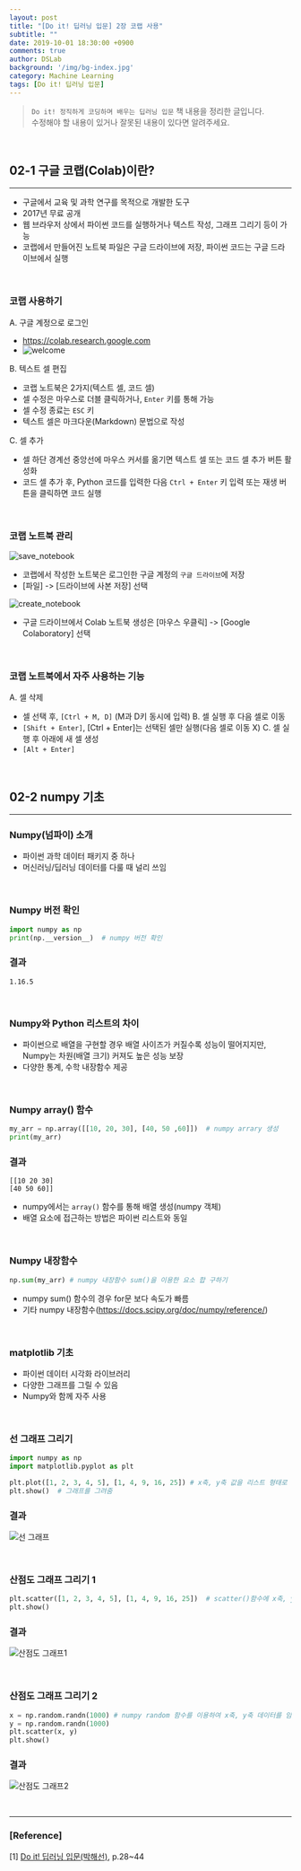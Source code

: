 ```yaml
---
layout: post
title: "[Do it! 딥러닝 입문] 2장 코랩 사용"
subtitle: ""
date: 2019-10-01 18:30:00 +0900
comments: true
author: DSLab
background: '/img/bg-index.jpg'
category: Machine Learning
tags: [Do it! 딥러닝 입문]
---
```

> `Do it! 정직하게 코딩하며 배우는 딥러닝 입문` 책 내용을 정리한 글입니다.<br>
> 수정해야 할 내용이 있거나 잘못된 내용이 있다면 알려주세요.

<br>

## 02-1 구글 코랩(Colab)이란?

---

 - 구글에서 교육 및 과학 연구를 목적으로 개발한 도구  
 - 2017년 무료 공개  
 - 웹 브라우저 상에서 파이썬 코드를 실행하거나 텍스트 작성, 그래프 그리기 등이 가능  
 - 코랩에서 만들어진 노트북 파일은 구글 드라이브에 저장, 파이썬 코드는 구글 드라이브에서 실행

<br>

### 코랩 사용하기

A. 구글 계정으로 로그인  
  - https://colab.research.google.com
  - ![welcome]({{site.url}}/post_img/ML/ch2/welcome_colab.png)

B. 텍스트 셀 편집
  - 코랩 노트북은 2가지(텍스트 셀, 코드 셀)
  - 셀 수정은 마우스로 더블 클릭하거나, `Enter` 키를 통해 가능
  - 셀 수정 종료는 `ESC` 키
  - 텍스트 셀은 마크다운(Markdown) 문법으로 작성
  
C. 셀 추가
  - 셀 하단 경계선 중앙선에 마우스 커서를 옮기면 텍스트 셀 또는 코드 셀 추가 버튼 활성화
  - 코드 셀 추가 후, Python 코드를 입력한 다음 `Ctrl + Enter` 키 입력 또는 재생 버튼을 클릭하면 코드 실행
  
<br>

### 코랩 노트북 관리

![save_notebook]({{site.url}}/post_img/ML/ch2/save_notebook.png)
  - 코랩에서 작성한 노트북은 로그인한 구글 계정의 `구글 드라이브`에 저장
  - [파일] -> [드라이브에 사본 저장] 선택

![create_notebook]({{site.url}}/post_img/ML/ch2/create_notebook.png)
  - 구글 드라이브에서 Colab 노트북 생성은 [마우스 우클릭] -> [Google Colaboratory] 선택

<br>

### 코랩 노트북에서 자주 사용하는 기능

A. 셀 삭제
  - 셀 선택 후, `[Ctrl + M, D]` (M과 D키 동시에 입력)
B. 셀 실행 후 다음 셀로 이동
  - `[Shift + Enter]`, [Ctrl + Enter]는 선택된 셀만 실행(다음 셀로 이동 X)
C. 셀 실행 후 아래에 새 셀 생성
  - `[Alt + Enter]`

<br>

## 02-2 numpy 기초

---

### Numpy(넘파이) 소개

  - 파이썬 과학 데이터 패키지 중 하나
  - 머신러닝/딥러닝 데이터를 다룰 때 널리 쓰임

<br>

### Numpy 버전 확인

```python
import numpy as np
print(np.__version__)  # numpy 버전 확인
```

### 결과
```
1.16.5
```

<br>

### Numpy와 Python 리스트의 차이

  - 파이썬으로 배열을 구현할 경우 배열 사이즈가 커질수록 성능이 떨어지지만, Numpy는 차원(배열 크기) 커져도 높은 성능 보장
  - 다양한 통계, 수학 내장함수 제공

<br>

### Numpy array() 함수

```python
my_arr = np.array([[10, 20, 30], [40, 50 ,60]])  # numpy arrary 생성
print(my_arr)
```

### 결과
```
[[10 20 30]
[40 50 60]]
```
  - numpy에서는 `array()` 함수를 통해 배열 생성(numpy 객체)
  - 배열 요소에 접근하는 방법은 파이썬 리스트와 동일

<br>

### Numpy 내장함수

```python
np.sum(my_arr) # numpy 내장함수 sum()을 이용한 요소 합 구하기
```

  - numpy sum() 함수의 경우 for문 보다 속도가 빠름
  - 기타 numpy 내장함수(https://docs.scipy.org/doc/numpy/reference/)

<br>

### matplotlib 기초

  - 파이썬 데이터 시각화 라이브러리
  - 다양한 그래프를 그릴 수 있음
  - Numpy와 함께 자주 사용

<br>

### 선 그래프 그리기
```python
import numpy as np
import matplotlib.pyplot as plt

plt.plot([1, 2, 3, 4, 5], [1, 4, 9, 16, 25]) # x축, y축 값을 리스트 형태로 전달
plt.show()  # 그래프를 그려줌
```

### 결과
![선 그래프]({{site.url}}/post_img/ML/ch2/linear.png)

<br>

### 산점도 그래프 그리기 1

```python
plt.scatter([1, 2, 3, 4, 5], [1, 4, 9, 16, 25])  # scatter()함수에 x축, y축 정보를 리스트로 전달하여 산점도 그래프 표현
plt.show()
```

### 결과
![산점도 그래프1]({{site.url}}/post_img/ML/ch2/scatter1.png)

<br>

### 산점도 그래프 그리기 2

```python
x = np.random.randn(1000) # numpy random 함수를 이용하여 x축, y축 데이터를 임의로 생성
y = np.random.randn(1000)
plt.scatter(x, y)
plt.show()
```

### 결과
![산점도 그래프2]({{site.url}}/post_img/ML/ch2/scatter2.png)

<br>

---

### [Reference]

[1] [Do it! 딥러닝 입문(박해선)](http://www.kyobobook.co.kr/product/detailViewKor.laf?ejkGb=KOR&mallGb=KOR&barcode=9791163031093&orderClick=LAG&Kc=), p.28~44

